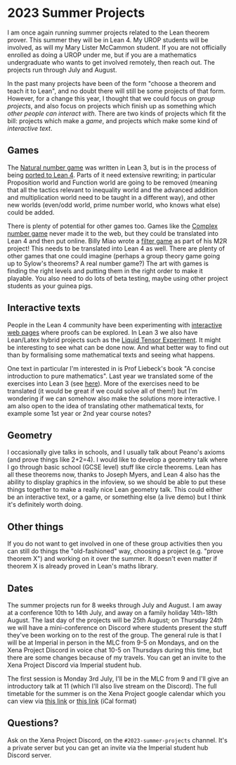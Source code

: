 # 2023 Summer Projects

I am once again running summer projects related to the Lean theorem prover. This summer they will be in Lean 4. My UROP students will be involved, as will my Mary Lister McCammon student. If you are not officially enrolled as doing a UROP under me, but if you are a mathematics undergraduate who wants to get involved remotely, then reach out. The projects run through July and August.

In the past many projects have been of the form "choose a theorem and teach it to Lean", and no doubt there will
still be some projects of that form. However, for a change this year, I thought that we could focus on
*group projects*, and also focus on projects which finish up as something which *other people can interact
with*. There are two kinds of projects which fit the bill: projects which make a *game*, and projects which make
some kind of *interactive text*. 

## Games

The [Natural number game](https://www.ma.imperial.ac.uk/~buzzard/xena/natural_number_game/) was written in Lean 3, but is in 
the process of being [ported to Lean 4](https://adam.math.hhu.de/).
Parts of it need extensive rewriting; in particular Proposition world and Function world are going to be removed (meaning that
all the tactics relevant to inequality world and the advanced addition and multiplication world need to be taught in a different
way), and other new worlds (even/odd world, prime number world, who knows what else) could be added.

There is plenty of potential for other games too. Games like the 
[Complex number game](https://github.com/ImperialCollegeLondon/complex-number-game) never made it to the web,
but they could be translated into Lean 4 and then put online. Billy Miao wrote a [filter game](https://github.com/Biiiilly/filter)
as part of his M2R project! This needs to be translated into Lean 4 as well. There are plenty of other games that
one could imagine (perhaps a group theory game going up to Sylow's theorems? A real number game?) The art with games
is finding the right levels and putting them in the right order to make it playable. You also need to do lots of beta testing, 
maybe using other project students as your guinea pigs.

## Interactive texts

People in the Lean 4 community have been experimenting with 
[interactive web pages](https://www.imo.universite-paris-saclay.fr/~patrick.massot/Examples/ContinuousFrom.html) where
proofs can be explored. In Lean 3 we also have Lean/Latex hybrid projects such as the
[Liquid Tensor Experiment](https://leanprover-community.github.io/liquid/).
It might be interesting to see what can be done now. And what better way to find out than by formalising
some mathematical texts and seeing what happens.

One text in particular I'm interested in is Prof Liebeck's book "A concise introduction to pure mathematics". Last year we translated
some of the exercises into Lean 3 (see [here](https://github.com/ImperialCollegeLondon/m1fexplained/)). More of the exercises need
to be translated (it would be great if we could solve all of them!) but I'm wondering if we can somehow also make the
solutions more interactive. I am also open to the idea of translating other mathematical texts, for example some 1st year or 2nd year
course notes?

## Geometry

I occasionally give talks in schools, and I usually talk about Peano's axioms (and prove things like 2+2=4). I would like to develop a geometry talk where I go through basic school (GCSE level) stuff like circle theorems. Lean has all these theorems now, thanks to Joseph Myers, and Lean 4 also has the ability to display graphics in the infoview, so we should be able to put these things together to make a really nice Lean geometry talk. This could either be an interactive text, or a game, or something else (a live demo) but I think it's definitely worth doing.

## Other things

If you do not want to get involved in one of these group activities then you can still do things the "old-fashioned" way, choosing
a project (e.g. "prove theorem X") and working on it over the summer. It doesn't even matter if theorem X is already proved
in Lean's maths library.

## Dates

The summer projects run for 8 weeks through July and August. I am away at a conference 10th to 14th July, 
and away on a family holiday 14th-18th August. The last day of the projects will be 25th August; on Thursday 24th
we will have a mini-conference on Discord where students present the stuff they've been working on to the rest of the group.
The general rule is that I will be at Imperial in person in the MLC from 9-5 on Mondays, and on the Xena Project Discord in voice
chat 10-5 on Thursdays during this time, but there are some changes because of my travels. You can get an invite to the Xena
Project Discord via Imperial student hub. 

The first session is Monday 3rd July, I'll be in the MLC from 9 and I'll give an introductory talk at 11 (which I'll
also live stream on the Discord). The full timetable for the summer is on the Xena Project google calendar which you
can view via [this link](https://calendar.google.com/calendar/embed?src=l26hcfbgvh1ba0i216mf9l0llk%40group.calendar.google.com&ctz=Europe%2FLondon)
or [this link](https://calendar.google.com/calendar/ical/l26hcfbgvh1ba0i216mf9l0llk%40group.calendar.google.com/public/basic.ics) (iCal format)

## Questions?

Ask on the Xena Project Discord, on the `#2023-summer-projects` channel. It's a private server but you can get an invite via the Imperial student hub Discord server.
